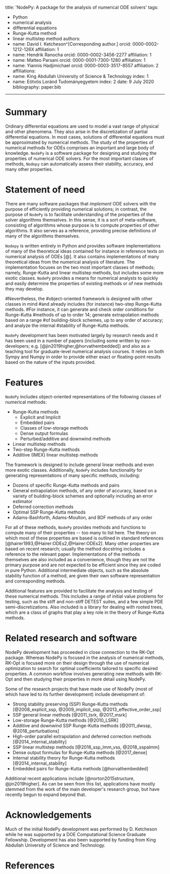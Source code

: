 title: 'NodePy: A package for the analysis of numerical ODE solvers'
tags:
  - Python
  - numerical analysis
  - differential equations
  - Runge-Kutta method
  - linear multistep method
authors:
  - name: David I. Ketcheson^[Corresponding author.]
    orcid: 0000-0002-1212-126X
    affiliation: 1
  - name: Hendrik Ranocha
    orcid: 0000-0002-3456-2277
    affiliation: 1
  - name: Matteo Parsani
    orcid: 0000-0001-7300-1280
    affiliation: 1
  - name: Yiannis Hadjimichael
    orcid: 0000-0003-3517-8557
    affiliation: 2
affiliations:
 - name: King Abdullah University of Science & Technology
   index: 1
 - name: Eötvös Loránd Tudományegyetem
   index: 2
date: 9 July 2020
bibliography: paper.bib

---

# Summary

Ordinary differential equations are used to model a vast range of physical
and other phenomena.  They also arise in the discretization of partial differential
equations.  In most cases, solutions of differential equations must be approximated
by numerical methods.  The study of the properties of numerical methods for
ODEs comprises an important and large body of knowledge.  `NodePy` is a software
package for designing and studying the properties of numerical ODE solvers.
For the most important classes of methods, `Nodepy` can automatically assess
their stability, accuracy, and many other properties.

# Statement of need 

There are many software packages that *implement* ODE solvers with the purpose
of efficiently providing numerical solutions; in contrast, the purpose of
`NodePy` is to facilitate understanding of the properties of the solver algorithms
themselves.  In this sense, it is a sort of meta-software, consisting of
algorithms whose purpose is to compute properties of other algorithms.
It also serves as a reference, providing precise definitions of many of the
algorithms themselves.

`Nodepy` is written entirely in Python and provides software implementations
of many of the theoretical ideas contained for instance in reference texts
on numerical analysis of ODEs [@].  It also contains implementations of
many theoretical ideas from the numerical analysis of literature.
The implementation focuses on the two most important classes of methods;
namely, Runge-Kutta and linear multistep methods, but includes some
more exotic classes.  `NodePy` provides a means for numerical analysts to
quickly and easily determine the properties of existing methods or of new
methods they may develop.


#Nevertheless, the
#object-oriented framework is designed with other classes in mind
#and already includes (for instance) two-step Runge-Kutta methods.
#For instance, it can generate and check order conditions for Runge-Kutta
#methods of up to order 14; generate extrapolation methods based on a range
#of building-block schemes, up to any order of accuracy; and analyze the internal
#stability of Runge-Kutta methods.

`NodePy` development has been motivated largely by research needs and
it has been used in a number of papers (including some written by non-developers;
e.g. [@jin2019higher,@horvathembedded]) and also as a teaching tool for
graduate-level numerical analysis courses.  It relies on both Sympy and Numpy
in order to provide either exact or floating-point results based on the
nature of the inputs provided.

# Features

`NodePy` includes object-oriented representations of the following classes
of numerical methods:

 - Runge-Kutta methods
   - Explicit and Implicit
   - Embedded pairs
   - Classes of low-storage methods
   - Dense output formulas
   - Perturbed/additive and downwind methods
 - Linear multistep methods
 - Two-step Runge-Kutta methods
 - Additive (IMEX) linear multistep methods

The framework is designed to include general linear methods and even more
exotic classes.  Additionally, `NodePy` includes functionality for generating
representations of many specific methods, including:

 - Dozens of specific Runge-Kutta methods and pairs
 - General extrapolation methods, of any order of accuracy, based on a variety
   of building-block schemes and optionally including an error estimator
 - Deferred correction methods
 - Optimal SSP Runge-Kutta methods
 - Adams-Bashforth, Adams-Moulton, and BDF methods of any order

For all of these methods, `NodePy` provides methods and functions to compute many
of their properties -- too many to list here.  The theory on which most of these
properties are based is outlined in standard references 
[@hairer1993,@Hairer:ODEs2,@Hairer:ODEs2].  Many other properties are based on
recent research; usually the method docstring includes a reference to the relevant
paper.  Implementations of the methods themselves are also included as a convenience,
though they are not the primary purpose and are not expected to be efficient since
they are coded in pure Python.  Additional intermediate objects, such as the
absolute stability function of a method, are given their own software representation
and corresponding methods.

Additional features are provided to facilitate the analysis and testing of
these numerical methods.  This includes a range of initial value problems
for testing, such as the stiff and non-stiff DETEST suites, and a few simple
PDE semi-discretizations.  Also included is a library for dealing with rooted
trees, which are a class of graphs that play a key role in the theory of Runge-Kutta
methods.

# Related research and software

NodePy development has proceeded in close connection to the RK-Opt package.
Whereas NodePy is focused in the analysis of numerical methods, RK-Opt is focused 
more on their design through the use of numerical optimization to search
for optimal coefficients tailored to specific desired properties.
A common workflow involves generating new methods with RK-Opt and then studying
their properties in more detail using NodePy.

Some of the research projects that have made use of NodePy (most of which have led
to its further development) include development of:

 - Strong stability preserving (SSP) Runge-Kutta methods 
   [@2008_explicit_ssp, @2009_implicit_ssp, @2013_effective_order_ssp]
 - SSP general linear methods [@2011_tsrk, @2017_msrk]
 - Low-storage Runge-Kutta methods [@2010_LSRK]
 - Additive and downwind SSP Runge-Kutta methods [@2011_dwssp, @2018_perturbations]
 - High-order parallel extrapolation and deferred correction methods [@2014_internal_stability]
 - SSP linear multistep methods [@2016_ssp_lmm_vss, @2018_sspalmm]
 - Dense output formulas for Runge-Kutta methods [@2017_dense]
 - Internal stability theory for Runge-Kutta methods [@2014_internal_stability]
 - Embedded pairs for Runge-Kutta methods [@horvathembedded]
 
Additional recent applications include [@norton2015structure, @jin2019higher].
As can be seen from this list, applications have mostly stemmed from the
work of the main developer's research group, but have recently begun to expand
beyond that.

# Acknowledgements

Much of the initial NodePy development was performed by D. Ketcheson while
he was supported by a DOE Computational Science Graduate Fellowship.  Development
has also been supported by funding from King Abdullah University of Science and Technology.

# References
